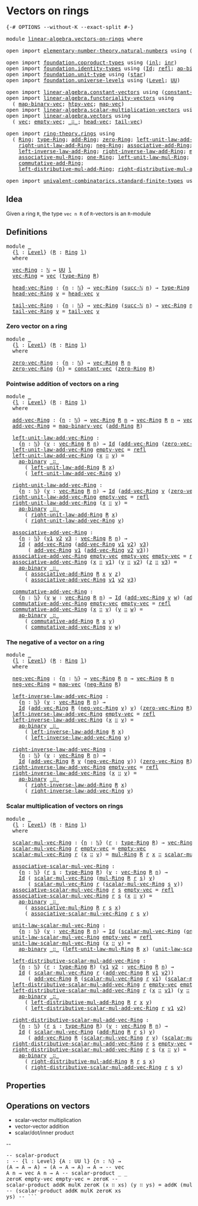# Vectors on rings

<pre class="Agda"><a id="29" class="Symbol">{-#</a> <a id="33" class="Keyword">OPTIONS</a> <a id="41" class="Pragma">--without-K</a> <a id="53" class="Pragma">--exact-split</a> <a id="67" class="Symbol">#-}</a>

<a id="72" class="Keyword">module</a> <a id="79" href="linear-algebra.vectors-on-rings.html" class="Module">linear-algebra.vectors-on-rings</a> <a id="111" class="Keyword">where</a>

<a id="118" class="Keyword">open</a> <a id="123" class="Keyword">import</a> <a id="130" href="elementary-number-theory.natural-numbers.html" class="Module">elementary-number-theory.natural-numbers</a> <a id="171" class="Keyword">using</a> <a id="177" class="Symbol">(</a><a id="178" href="elementary-number-theory.natural-numbers.html#1548" class="Datatype">ℕ</a><a id="179" class="Symbol">;</a> <a id="181" href="elementary-number-theory.natural-numbers.html#1569" class="InductiveConstructor">zero-ℕ</a><a id="187" class="Symbol">;</a> <a id="189" href="elementary-number-theory.natural-numbers.html#1582" class="InductiveConstructor">succ-ℕ</a><a id="195" class="Symbol">)</a>

<a id="198" class="Keyword">open</a> <a id="203" class="Keyword">import</a> <a id="210" href="foundation.coproduct-types.html" class="Module">foundation.coproduct-types</a> <a id="237" class="Keyword">using</a> <a id="243" class="Symbol">(</a><a id="244" href="foundation.coproduct-types.html#1250" class="InductiveConstructor">inl</a><a id="247" class="Symbol">;</a> <a id="249" href="foundation.coproduct-types.html#1268" class="InductiveConstructor">inr</a><a id="252" class="Symbol">)</a>
<a id="254" class="Keyword">open</a> <a id="259" class="Keyword">import</a> <a id="266" href="foundation.identity-types.html" class="Module">foundation.identity-types</a> <a id="292" class="Keyword">using</a> <a id="298" class="Symbol">(</a><a id="299" href="foundation-core.identity-types.html#1767" class="Datatype">Id</a><a id="301" class="Symbol">;</a> <a id="303" href="foundation-core.identity-types.html#1820" class="InductiveConstructor">refl</a><a id="307" class="Symbol">;</a> <a id="309" href="foundation-core.identity-types.html#7942" class="Function">ap-binary</a><a id="318" class="Symbol">)</a>
<a id="320" class="Keyword">open</a> <a id="325" class="Keyword">import</a> <a id="332" href="foundation.unit-type.html" class="Module">foundation.unit-type</a> <a id="353" class="Keyword">using</a> <a id="359" class="Symbol">(</a><a id="360" href="foundation.unit-type.html#1108" class="InductiveConstructor">star</a><a id="364" class="Symbol">)</a>
<a id="366" class="Keyword">open</a> <a id="371" class="Keyword">import</a> <a id="378" href="foundation.universe-levels.html" class="Module">foundation.universe-levels</a> <a id="405" class="Keyword">using</a> <a id="411" class="Symbol">(</a><a id="412" href="Agda.Primitive.html#597" class="Postulate">Level</a><a id="417" class="Symbol">;</a> <a id="419" href="foundation-core.universe-levels.html#235" class="Primitive">UU</a><a id="421" class="Symbol">)</a>

<a id="424" class="Keyword">open</a> <a id="429" class="Keyword">import</a> <a id="436" href="linear-algebra.constant-vectors.html" class="Module">linear-algebra.constant-vectors</a> <a id="468" class="Keyword">using</a> <a id="474" class="Symbol">(</a><a id="475" href="linear-algebra.constant-vectors.html#463" class="Function">constant-vec</a><a id="487" class="Symbol">)</a>
<a id="489" class="Keyword">open</a> <a id="494" class="Keyword">import</a> <a id="501" href="linear-algebra.functoriality-vectors.html" class="Module">linear-algebra.functoriality-vectors</a> <a id="538" class="Keyword">using</a>
  <a id="546" class="Symbol">(</a> <a id="548" href="linear-algebra.functoriality-vectors.html#992" class="Function">map-binary-vec</a><a id="562" class="Symbol">;</a> <a id="564" href="linear-algebra.functoriality-vectors.html#735" class="Function">htpy-vec</a><a id="572" class="Symbol">;</a> <a id="574" href="linear-algebra.functoriality-vectors.html#572" class="Function">map-vec</a><a id="581" class="Symbol">)</a>
<a id="583" class="Keyword">open</a> <a id="588" class="Keyword">import</a> <a id="595" href="linear-algebra.scalar-multiplication-vectors.html" class="Module">linear-algebra.scalar-multiplication-vectors</a> <a id="640" class="Keyword">using</a> <a id="646" class="Symbol">(</a><a id="647" href="linear-algebra.scalar-multiplication-vectors.html#527" class="Function">scalar-mul-vec</a><a id="661" class="Symbol">)</a>
<a id="663" class="Keyword">open</a> <a id="668" class="Keyword">import</a> <a id="675" href="linear-algebra.vectors.html" class="Module">linear-algebra.vectors</a> <a id="698" class="Keyword">using</a>
  <a id="706" class="Symbol">(</a> <a id="708" href="linear-algebra.vectors.html#472" class="Datatype">vec</a><a id="711" class="Symbol">;</a> <a id="713" href="linear-algebra.vectors.html#518" class="InductiveConstructor">empty-vec</a><a id="722" class="Symbol">;</a> <a id="724" href="linear-algebra.vectors.html#545" class="InductiveConstructor Operator">_∷_</a><a id="727" class="Symbol">;</a> <a id="729" href="linear-algebra.vectors.html#591" class="Function">head-vec</a><a id="737" class="Symbol">;</a> <a id="739" href="linear-algebra.vectors.html#678" class="Function">tail-vec</a><a id="747" class="Symbol">)</a>

<a id="750" class="Keyword">open</a> <a id="755" class="Keyword">import</a> <a id="762" href="ring-theory.rings.html" class="Module">ring-theory.rings</a> <a id="780" class="Keyword">using</a>
  <a id="788" class="Symbol">(</a> <a id="790" href="ring-theory.rings.html#2551" class="Function">Ring</a><a id="794" class="Symbol">;</a> <a id="796" href="ring-theory.rings.html#2808" class="Function">type-Ring</a><a id="805" class="Symbol">;</a> <a id="807" href="ring-theory.rings.html#3153" class="Function">add-Ring</a><a id="815" class="Symbol">;</a> <a id="817" href="ring-theory.rings.html#5170" class="Function">zero-Ring</a><a id="826" class="Symbol">;</a> <a id="828" href="ring-theory.rings.html#5487" class="Function">left-unit-law-add-Ring</a><a id="850" class="Symbol">;</a>
    <a id="856" href="ring-theory.rings.html#5625" class="Function">right-unit-law-add-Ring</a><a id="879" class="Symbol">;</a> <a id="881" href="ring-theory.rings.html#5990" class="Function">neg-Ring</a><a id="889" class="Symbol">;</a> <a id="891" href="ring-theory.rings.html#3474" class="Function">associative-add-Ring</a><a id="911" class="Symbol">;</a>
    <a id="917" href="ring-theory.rings.html#6062" class="Function">left-inverse-law-add-Ring</a><a id="942" class="Symbol">;</a> <a id="944" href="ring-theory.rings.html#6228" class="Function">right-inverse-law-add-Ring</a><a id="970" class="Symbol">;</a> <a id="972" href="ring-theory.rings.html#6590" class="Function">mul-Ring</a><a id="980" class="Symbol">;</a>
    <a id="986" href="ring-theory.rings.html#6931" class="Function">associative-mul-Ring</a><a id="1006" class="Symbol">;</a> <a id="1008" href="ring-theory.rings.html#8018" class="Function">one-Ring</a><a id="1016" class="Symbol">;</a> <a id="1018" href="ring-theory.rings.html#8096" class="Function">left-unit-law-mul-Ring</a><a id="1040" class="Symbol">;</a>
    <a id="1046" href="ring-theory.rings.html#3873" class="Function">commutative-add-Ring</a><a id="1066" class="Symbol">;</a>
    <a id="1072" href="ring-theory.rings.html#7263" class="Function">left-distributive-mul-add-Ring</a><a id="1102" class="Symbol">;</a> <a id="1104" href="ring-theory.rings.html#7470" class="Function">right-distributive-mul-add-Ring</a><a id="1135" class="Symbol">)</a>

<a id="1138" class="Keyword">open</a> <a id="1143" class="Keyword">import</a> <a id="1150" href="univalent-combinatorics.standard-finite-types.html" class="Module">univalent-combinatorics.standard-finite-types</a> <a id="1196" class="Keyword">using</a> <a id="1202" class="Symbol">(</a><a id="1203" href="univalent-combinatorics.standard-finite-types.html#2393" class="Function">Fin</a><a id="1206" class="Symbol">)</a>
</pre>
## Idea

Given a ring `R`, the type `vec n R` of `R`-vectors is an `R`-module

## Definitions

<pre class="Agda"><a id="1316" class="Keyword">module</a> <a id="1323" href="linear-algebra.vectors-on-rings.html#1323" class="Module">_</a>
  <a id="1327" class="Symbol">{</a><a id="1328" href="linear-algebra.vectors-on-rings.html#1328" class="Bound">l</a> <a id="1330" class="Symbol">:</a> <a id="1332" href="Agda.Primitive.html#597" class="Postulate">Level</a><a id="1337" class="Symbol">}</a> <a id="1339" class="Symbol">(</a><a id="1340" href="linear-algebra.vectors-on-rings.html#1340" class="Bound">R</a> <a id="1342" class="Symbol">:</a> <a id="1344" href="ring-theory.rings.html#2551" class="Function">Ring</a> <a id="1349" href="linear-algebra.vectors-on-rings.html#1328" class="Bound">l</a><a id="1350" class="Symbol">)</a>
  <a id="1354" class="Keyword">where</a>
  
  <a id="1365" href="linear-algebra.vectors-on-rings.html#1365" class="Function">vec-Ring</a> <a id="1374" class="Symbol">:</a> <a id="1376" href="elementary-number-theory.natural-numbers.html#1548" class="Datatype">ℕ</a> <a id="1378" class="Symbol">→</a> <a id="1380" href="foundation-core.universe-levels.html#235" class="Primitive">UU</a> <a id="1383" href="linear-algebra.vectors-on-rings.html#1328" class="Bound">l</a>
  <a id="1387" href="linear-algebra.vectors-on-rings.html#1365" class="Function">vec-Ring</a> <a id="1396" class="Symbol">=</a> <a id="1398" href="linear-algebra.vectors.html#472" class="Datatype">vec</a> <a id="1402" class="Symbol">(</a><a id="1403" href="ring-theory.rings.html#2808" class="Function">type-Ring</a> <a id="1413" href="linear-algebra.vectors-on-rings.html#1340" class="Bound">R</a><a id="1414" class="Symbol">)</a>

  <a id="1419" href="linear-algebra.vectors-on-rings.html#1419" class="Function">head-vec-Ring</a> <a id="1433" class="Symbol">:</a> <a id="1435" class="Symbol">{</a><a id="1436" href="linear-algebra.vectors-on-rings.html#1436" class="Bound">n</a> <a id="1438" class="Symbol">:</a> <a id="1440" href="elementary-number-theory.natural-numbers.html#1548" class="Datatype">ℕ</a><a id="1441" class="Symbol">}</a> <a id="1443" class="Symbol">→</a> <a id="1445" href="linear-algebra.vectors-on-rings.html#1365" class="Function">vec-Ring</a> <a id="1454" class="Symbol">(</a><a id="1455" href="elementary-number-theory.natural-numbers.html#1582" class="InductiveConstructor">succ-ℕ</a> <a id="1462" href="linear-algebra.vectors-on-rings.html#1436" class="Bound">n</a><a id="1463" class="Symbol">)</a> <a id="1465" class="Symbol">→</a> <a id="1467" href="ring-theory.rings.html#2808" class="Function">type-Ring</a> <a id="1477" href="linear-algebra.vectors-on-rings.html#1340" class="Bound">R</a>
  <a id="1481" href="linear-algebra.vectors-on-rings.html#1419" class="Function">head-vec-Ring</a> <a id="1495" href="linear-algebra.vectors-on-rings.html#1495" class="Bound">v</a> <a id="1497" class="Symbol">=</a> <a id="1499" href="linear-algebra.vectors.html#591" class="Function">head-vec</a> <a id="1508" href="linear-algebra.vectors-on-rings.html#1495" class="Bound">v</a>

  <a id="1513" href="linear-algebra.vectors-on-rings.html#1513" class="Function">tail-vec-Ring</a> <a id="1527" class="Symbol">:</a> <a id="1529" class="Symbol">{</a><a id="1530" href="linear-algebra.vectors-on-rings.html#1530" class="Bound">n</a> <a id="1532" class="Symbol">:</a> <a id="1534" href="elementary-number-theory.natural-numbers.html#1548" class="Datatype">ℕ</a><a id="1535" class="Symbol">}</a> <a id="1537" class="Symbol">→</a> <a id="1539" href="linear-algebra.vectors-on-rings.html#1365" class="Function">vec-Ring</a> <a id="1548" class="Symbol">(</a><a id="1549" href="elementary-number-theory.natural-numbers.html#1582" class="InductiveConstructor">succ-ℕ</a> <a id="1556" href="linear-algebra.vectors-on-rings.html#1530" class="Bound">n</a><a id="1557" class="Symbol">)</a> <a id="1559" class="Symbol">→</a> <a id="1561" href="linear-algebra.vectors-on-rings.html#1365" class="Function">vec-Ring</a> <a id="1570" href="linear-algebra.vectors-on-rings.html#1530" class="Bound">n</a>
  <a id="1574" href="linear-algebra.vectors-on-rings.html#1513" class="Function">tail-vec-Ring</a> <a id="1588" href="linear-algebra.vectors-on-rings.html#1588" class="Bound">v</a> <a id="1590" class="Symbol">=</a> <a id="1592" href="linear-algebra.vectors.html#678" class="Function">tail-vec</a> <a id="1601" href="linear-algebra.vectors-on-rings.html#1588" class="Bound">v</a>
</pre>
### Zero vector on a ring

<pre class="Agda"><a id="1643" class="Keyword">module</a> <a id="1650" href="linear-algebra.vectors-on-rings.html#1650" class="Module">_</a>
  <a id="1654" class="Symbol">{</a><a id="1655" href="linear-algebra.vectors-on-rings.html#1655" class="Bound">l</a> <a id="1657" class="Symbol">:</a> <a id="1659" href="Agda.Primitive.html#597" class="Postulate">Level</a><a id="1664" class="Symbol">}</a> <a id="1666" class="Symbol">(</a><a id="1667" href="linear-algebra.vectors-on-rings.html#1667" class="Bound">R</a> <a id="1669" class="Symbol">:</a> <a id="1671" href="ring-theory.rings.html#2551" class="Function">Ring</a> <a id="1676" href="linear-algebra.vectors-on-rings.html#1655" class="Bound">l</a><a id="1677" class="Symbol">)</a>
  <a id="1681" class="Keyword">where</a>

  <a id="1690" href="linear-algebra.vectors-on-rings.html#1690" class="Function">zero-vec-Ring</a> <a id="1704" class="Symbol">:</a> <a id="1706" class="Symbol">{</a><a id="1707" href="linear-algebra.vectors-on-rings.html#1707" class="Bound">n</a> <a id="1709" class="Symbol">:</a> <a id="1711" href="elementary-number-theory.natural-numbers.html#1548" class="Datatype">ℕ</a><a id="1712" class="Symbol">}</a> <a id="1714" class="Symbol">→</a> <a id="1716" href="linear-algebra.vectors-on-rings.html#1365" class="Function">vec-Ring</a> <a id="1725" href="linear-algebra.vectors-on-rings.html#1667" class="Bound">R</a> <a id="1727" href="linear-algebra.vectors-on-rings.html#1707" class="Bound">n</a>
  <a id="1731" href="linear-algebra.vectors-on-rings.html#1690" class="Function">zero-vec-Ring</a> <a id="1745" class="Symbol">{</a><a id="1746" href="linear-algebra.vectors-on-rings.html#1746" class="Bound">n</a><a id="1747" class="Symbol">}</a> <a id="1749" class="Symbol">=</a> <a id="1751" href="linear-algebra.constant-vectors.html#463" class="Function">constant-vec</a> <a id="1764" class="Symbol">(</a><a id="1765" href="ring-theory.rings.html#5170" class="Function">zero-Ring</a> <a id="1775" href="linear-algebra.vectors-on-rings.html#1667" class="Bound">R</a><a id="1776" class="Symbol">)</a>
</pre>
### Pointwise addition of vectors on a ring

<pre class="Agda"><a id="1836" class="Keyword">module</a> <a id="1843" href="linear-algebra.vectors-on-rings.html#1843" class="Module">_</a>
  <a id="1847" class="Symbol">{</a><a id="1848" href="linear-algebra.vectors-on-rings.html#1848" class="Bound">l</a> <a id="1850" class="Symbol">:</a> <a id="1852" href="Agda.Primitive.html#597" class="Postulate">Level</a><a id="1857" class="Symbol">}</a> <a id="1859" class="Symbol">(</a><a id="1860" href="linear-algebra.vectors-on-rings.html#1860" class="Bound">R</a> <a id="1862" class="Symbol">:</a> <a id="1864" href="ring-theory.rings.html#2551" class="Function">Ring</a> <a id="1869" href="linear-algebra.vectors-on-rings.html#1848" class="Bound">l</a><a id="1870" class="Symbol">)</a>
  <a id="1874" class="Keyword">where</a>

  <a id="1883" href="linear-algebra.vectors-on-rings.html#1883" class="Function">add-vec-Ring</a> <a id="1896" class="Symbol">:</a> <a id="1898" class="Symbol">{</a><a id="1899" href="linear-algebra.vectors-on-rings.html#1899" class="Bound">n</a> <a id="1901" class="Symbol">:</a> <a id="1903" href="elementary-number-theory.natural-numbers.html#1548" class="Datatype">ℕ</a><a id="1904" class="Symbol">}</a> <a id="1906" class="Symbol">→</a> <a id="1908" href="linear-algebra.vectors-on-rings.html#1365" class="Function">vec-Ring</a> <a id="1917" href="linear-algebra.vectors-on-rings.html#1860" class="Bound">R</a> <a id="1919" href="linear-algebra.vectors-on-rings.html#1899" class="Bound">n</a> <a id="1921" class="Symbol">→</a> <a id="1923" href="linear-algebra.vectors-on-rings.html#1365" class="Function">vec-Ring</a> <a id="1932" href="linear-algebra.vectors-on-rings.html#1860" class="Bound">R</a> <a id="1934" href="linear-algebra.vectors-on-rings.html#1899" class="Bound">n</a> <a id="1936" class="Symbol">→</a> <a id="1938" href="linear-algebra.vectors-on-rings.html#1365" class="Function">vec-Ring</a> <a id="1947" href="linear-algebra.vectors-on-rings.html#1860" class="Bound">R</a> <a id="1949" href="linear-algebra.vectors-on-rings.html#1899" class="Bound">n</a>
  <a id="1953" href="linear-algebra.vectors-on-rings.html#1883" class="Function">add-vec-Ring</a> <a id="1966" class="Symbol">=</a> <a id="1968" href="linear-algebra.functoriality-vectors.html#992" class="Function">map-binary-vec</a> <a id="1983" class="Symbol">(</a><a id="1984" href="ring-theory.rings.html#3153" class="Function">add-Ring</a> <a id="1993" href="linear-algebra.vectors-on-rings.html#1860" class="Bound">R</a><a id="1994" class="Symbol">)</a>

  <a id="1999" href="linear-algebra.vectors-on-rings.html#1999" class="Function">left-unit-law-add-vec-Ring</a> <a id="2026" class="Symbol">:</a>
    <a id="2032" class="Symbol">{</a><a id="2033" href="linear-algebra.vectors-on-rings.html#2033" class="Bound">n</a> <a id="2035" class="Symbol">:</a> <a id="2037" href="elementary-number-theory.natural-numbers.html#1548" class="Datatype">ℕ</a><a id="2038" class="Symbol">}</a> <a id="2040" class="Symbol">(</a><a id="2041" href="linear-algebra.vectors-on-rings.html#2041" class="Bound">v</a> <a id="2043" class="Symbol">:</a> <a id="2045" href="linear-algebra.vectors-on-rings.html#1365" class="Function">vec-Ring</a> <a id="2054" href="linear-algebra.vectors-on-rings.html#1860" class="Bound">R</a> <a id="2056" href="linear-algebra.vectors-on-rings.html#2033" class="Bound">n</a><a id="2057" class="Symbol">)</a> <a id="2059" class="Symbol">→</a> <a id="2061" href="foundation-core.identity-types.html#1767" class="Datatype">Id</a> <a id="2064" class="Symbol">(</a><a id="2065" href="linear-algebra.vectors-on-rings.html#1883" class="Function">add-vec-Ring</a> <a id="2078" class="Symbol">(</a><a id="2079" href="linear-algebra.vectors-on-rings.html#1690" class="Function">zero-vec-Ring</a> <a id="2093" href="linear-algebra.vectors-on-rings.html#1860" class="Bound">R</a><a id="2094" class="Symbol">)</a> <a id="2096" href="linear-algebra.vectors-on-rings.html#2041" class="Bound">v</a><a id="2097" class="Symbol">)</a> <a id="2099" href="linear-algebra.vectors-on-rings.html#2041" class="Bound">v</a>
  <a id="2103" href="linear-algebra.vectors-on-rings.html#1999" class="Function">left-unit-law-add-vec-Ring</a> <a id="2130" href="linear-algebra.vectors.html#518" class="InductiveConstructor">empty-vec</a> <a id="2140" class="Symbol">=</a> <a id="2142" href="foundation-core.identity-types.html#1820" class="InductiveConstructor">refl</a>
  <a id="2149" href="linear-algebra.vectors-on-rings.html#1999" class="Function">left-unit-law-add-vec-Ring</a> <a id="2176" class="Symbol">(</a><a id="2177" href="linear-algebra.vectors-on-rings.html#2177" class="Bound">x</a> <a id="2179" href="linear-algebra.vectors.html#545" class="InductiveConstructor Operator">∷</a> <a id="2181" href="linear-algebra.vectors-on-rings.html#2181" class="Bound">v</a><a id="2182" class="Symbol">)</a> <a id="2184" class="Symbol">=</a>
    <a id="2190" href="foundation-core.identity-types.html#7942" class="Function">ap-binary</a> <a id="2200" href="linear-algebra.vectors.html#545" class="InductiveConstructor Operator">_∷_</a>
      <a id="2210" class="Symbol">(</a> <a id="2212" href="ring-theory.rings.html#5487" class="Function">left-unit-law-add-Ring</a> <a id="2235" href="linear-algebra.vectors-on-rings.html#1860" class="Bound">R</a> <a id="2237" href="linear-algebra.vectors-on-rings.html#2177" class="Bound">x</a><a id="2238" class="Symbol">)</a>
      <a id="2246" class="Symbol">(</a> <a id="2248" href="linear-algebra.vectors-on-rings.html#1999" class="Function">left-unit-law-add-vec-Ring</a> <a id="2275" href="linear-algebra.vectors-on-rings.html#2181" class="Bound">v</a><a id="2276" class="Symbol">)</a>

  <a id="2281" href="linear-algebra.vectors-on-rings.html#2281" class="Function">right-unit-law-add-vec-Ring</a> <a id="2309" class="Symbol">:</a>
    <a id="2315" class="Symbol">{</a><a id="2316" href="linear-algebra.vectors-on-rings.html#2316" class="Bound">n</a> <a id="2318" class="Symbol">:</a> <a id="2320" href="elementary-number-theory.natural-numbers.html#1548" class="Datatype">ℕ</a><a id="2321" class="Symbol">}</a> <a id="2323" class="Symbol">(</a><a id="2324" href="linear-algebra.vectors-on-rings.html#2324" class="Bound">v</a> <a id="2326" class="Symbol">:</a> <a id="2328" href="linear-algebra.vectors-on-rings.html#1365" class="Function">vec-Ring</a> <a id="2337" href="linear-algebra.vectors-on-rings.html#1860" class="Bound">R</a> <a id="2339" href="linear-algebra.vectors-on-rings.html#2316" class="Bound">n</a><a id="2340" class="Symbol">)</a> <a id="2342" class="Symbol">→</a> <a id="2344" href="foundation-core.identity-types.html#1767" class="Datatype">Id</a> <a id="2347" class="Symbol">(</a><a id="2348" href="linear-algebra.vectors-on-rings.html#1883" class="Function">add-vec-Ring</a> <a id="2361" href="linear-algebra.vectors-on-rings.html#2324" class="Bound">v</a> <a id="2363" class="Symbol">(</a><a id="2364" href="linear-algebra.vectors-on-rings.html#1690" class="Function">zero-vec-Ring</a> <a id="2378" href="linear-algebra.vectors-on-rings.html#1860" class="Bound">R</a><a id="2379" class="Symbol">))</a> <a id="2382" href="linear-algebra.vectors-on-rings.html#2324" class="Bound">v</a>
  <a id="2386" href="linear-algebra.vectors-on-rings.html#2281" class="Function">right-unit-law-add-vec-Ring</a> <a id="2414" href="linear-algebra.vectors.html#518" class="InductiveConstructor">empty-vec</a> <a id="2424" class="Symbol">=</a> <a id="2426" href="foundation-core.identity-types.html#1820" class="InductiveConstructor">refl</a>
  <a id="2433" href="linear-algebra.vectors-on-rings.html#2281" class="Function">right-unit-law-add-vec-Ring</a> <a id="2461" class="Symbol">(</a><a id="2462" href="linear-algebra.vectors-on-rings.html#2462" class="Bound">x</a> <a id="2464" href="linear-algebra.vectors.html#545" class="InductiveConstructor Operator">∷</a> <a id="2466" href="linear-algebra.vectors-on-rings.html#2466" class="Bound">v</a><a id="2467" class="Symbol">)</a> <a id="2469" class="Symbol">=</a>
    <a id="2475" href="foundation-core.identity-types.html#7942" class="Function">ap-binary</a> <a id="2485" href="linear-algebra.vectors.html#545" class="InductiveConstructor Operator">_∷_</a>
      <a id="2495" class="Symbol">(</a> <a id="2497" href="ring-theory.rings.html#5625" class="Function">right-unit-law-add-Ring</a> <a id="2521" href="linear-algebra.vectors-on-rings.html#1860" class="Bound">R</a> <a id="2523" href="linear-algebra.vectors-on-rings.html#2462" class="Bound">x</a><a id="2524" class="Symbol">)</a>
      <a id="2532" class="Symbol">(</a> <a id="2534" href="linear-algebra.vectors-on-rings.html#2281" class="Function">right-unit-law-add-vec-Ring</a> <a id="2562" href="linear-algebra.vectors-on-rings.html#2466" class="Bound">v</a><a id="2563" class="Symbol">)</a>

  <a id="2568" href="linear-algebra.vectors-on-rings.html#2568" class="Function">associative-add-vec-Ring</a> <a id="2593" class="Symbol">:</a>
    <a id="2599" class="Symbol">{</a><a id="2600" href="linear-algebra.vectors-on-rings.html#2600" class="Bound">n</a> <a id="2602" class="Symbol">:</a> <a id="2604" href="elementary-number-theory.natural-numbers.html#1548" class="Datatype">ℕ</a><a id="2605" class="Symbol">}</a> <a id="2607" class="Symbol">(</a><a id="2608" href="linear-algebra.vectors-on-rings.html#2608" class="Bound">v1</a> <a id="2611" href="linear-algebra.vectors-on-rings.html#2611" class="Bound">v2</a> <a id="2614" href="linear-algebra.vectors-on-rings.html#2614" class="Bound">v3</a> <a id="2617" class="Symbol">:</a> <a id="2619" href="linear-algebra.vectors-on-rings.html#1365" class="Function">vec-Ring</a> <a id="2628" href="linear-algebra.vectors-on-rings.html#1860" class="Bound">R</a> <a id="2630" href="linear-algebra.vectors-on-rings.html#2600" class="Bound">n</a><a id="2631" class="Symbol">)</a> <a id="2633" class="Symbol">→</a>
    <a id="2639" href="foundation-core.identity-types.html#1767" class="Datatype">Id</a> <a id="2642" class="Symbol">(</a> <a id="2644" href="linear-algebra.vectors-on-rings.html#1883" class="Function">add-vec-Ring</a> <a id="2657" class="Symbol">(</a><a id="2658" href="linear-algebra.vectors-on-rings.html#1883" class="Function">add-vec-Ring</a> <a id="2671" href="linear-algebra.vectors-on-rings.html#2608" class="Bound">v1</a> <a id="2674" href="linear-algebra.vectors-on-rings.html#2611" class="Bound">v2</a><a id="2676" class="Symbol">)</a> <a id="2678" href="linear-algebra.vectors-on-rings.html#2614" class="Bound">v3</a><a id="2680" class="Symbol">)</a>
       <a id="2689" class="Symbol">(</a> <a id="2691" href="linear-algebra.vectors-on-rings.html#1883" class="Function">add-vec-Ring</a> <a id="2704" href="linear-algebra.vectors-on-rings.html#2608" class="Bound">v1</a> <a id="2707" class="Symbol">(</a><a id="2708" href="linear-algebra.vectors-on-rings.html#1883" class="Function">add-vec-Ring</a> <a id="2721" href="linear-algebra.vectors-on-rings.html#2611" class="Bound">v2</a> <a id="2724" href="linear-algebra.vectors-on-rings.html#2614" class="Bound">v3</a><a id="2726" class="Symbol">))</a>
  <a id="2731" href="linear-algebra.vectors-on-rings.html#2568" class="Function">associative-add-vec-Ring</a> <a id="2756" href="linear-algebra.vectors.html#518" class="InductiveConstructor">empty-vec</a> <a id="2766" href="linear-algebra.vectors.html#518" class="InductiveConstructor">empty-vec</a> <a id="2776" href="linear-algebra.vectors.html#518" class="InductiveConstructor">empty-vec</a> <a id="2786" class="Symbol">=</a> <a id="2788" href="foundation-core.identity-types.html#1820" class="InductiveConstructor">refl</a>
  <a id="2795" href="linear-algebra.vectors-on-rings.html#2568" class="Function">associative-add-vec-Ring</a> <a id="2820" class="Symbol">(</a><a id="2821" href="linear-algebra.vectors-on-rings.html#2821" class="Bound">x</a> <a id="2823" href="linear-algebra.vectors.html#545" class="InductiveConstructor Operator">∷</a> <a id="2825" href="linear-algebra.vectors-on-rings.html#2825" class="Bound">v1</a><a id="2827" class="Symbol">)</a> <a id="2829" class="Symbol">(</a><a id="2830" href="linear-algebra.vectors-on-rings.html#2830" class="Bound">y</a> <a id="2832" href="linear-algebra.vectors.html#545" class="InductiveConstructor Operator">∷</a> <a id="2834" href="linear-algebra.vectors-on-rings.html#2834" class="Bound">v2</a><a id="2836" class="Symbol">)</a> <a id="2838" class="Symbol">(</a><a id="2839" href="linear-algebra.vectors-on-rings.html#2839" class="Bound">z</a> <a id="2841" href="linear-algebra.vectors.html#545" class="InductiveConstructor Operator">∷</a> <a id="2843" href="linear-algebra.vectors-on-rings.html#2843" class="Bound">v3</a><a id="2845" class="Symbol">)</a> <a id="2847" class="Symbol">=</a>
    <a id="2853" href="foundation-core.identity-types.html#7942" class="Function">ap-binary</a> <a id="2863" href="linear-algebra.vectors.html#545" class="InductiveConstructor Operator">_∷_</a>
      <a id="2873" class="Symbol">(</a> <a id="2875" href="ring-theory.rings.html#3474" class="Function">associative-add-Ring</a> <a id="2896" href="linear-algebra.vectors-on-rings.html#1860" class="Bound">R</a> <a id="2898" href="linear-algebra.vectors-on-rings.html#2821" class="Bound">x</a> <a id="2900" href="linear-algebra.vectors-on-rings.html#2830" class="Bound">y</a> <a id="2902" href="linear-algebra.vectors-on-rings.html#2839" class="Bound">z</a><a id="2903" class="Symbol">)</a>
      <a id="2911" class="Symbol">(</a> <a id="2913" href="linear-algebra.vectors-on-rings.html#2568" class="Function">associative-add-vec-Ring</a> <a id="2938" href="linear-algebra.vectors-on-rings.html#2825" class="Bound">v1</a> <a id="2941" href="linear-algebra.vectors-on-rings.html#2834" class="Bound">v2</a> <a id="2944" href="linear-algebra.vectors-on-rings.html#2843" class="Bound">v3</a><a id="2946" class="Symbol">)</a>

  <a id="2951" href="linear-algebra.vectors-on-rings.html#2951" class="Function">commutative-add-vec-Ring</a> <a id="2976" class="Symbol">:</a>
    <a id="2982" class="Symbol">{</a><a id="2983" href="linear-algebra.vectors-on-rings.html#2983" class="Bound">n</a> <a id="2985" class="Symbol">:</a> <a id="2987" href="elementary-number-theory.natural-numbers.html#1548" class="Datatype">ℕ</a><a id="2988" class="Symbol">}</a> <a id="2990" class="Symbol">(</a><a id="2991" href="linear-algebra.vectors-on-rings.html#2991" class="Bound">v</a> <a id="2993" href="linear-algebra.vectors-on-rings.html#2993" class="Bound">w</a> <a id="2995" class="Symbol">:</a> <a id="2997" href="linear-algebra.vectors-on-rings.html#1365" class="Function">vec-Ring</a> <a id="3006" href="linear-algebra.vectors-on-rings.html#1860" class="Bound">R</a> <a id="3008" href="linear-algebra.vectors-on-rings.html#2983" class="Bound">n</a><a id="3009" class="Symbol">)</a> <a id="3011" class="Symbol">→</a> <a id="3013" href="foundation-core.identity-types.html#1767" class="Datatype">Id</a> <a id="3016" class="Symbol">(</a><a id="3017" href="linear-algebra.vectors-on-rings.html#1883" class="Function">add-vec-Ring</a> <a id="3030" href="linear-algebra.vectors-on-rings.html#2991" class="Bound">v</a> <a id="3032" href="linear-algebra.vectors-on-rings.html#2993" class="Bound">w</a><a id="3033" class="Symbol">)</a> <a id="3035" class="Symbol">(</a><a id="3036" href="linear-algebra.vectors-on-rings.html#1883" class="Function">add-vec-Ring</a> <a id="3049" href="linear-algebra.vectors-on-rings.html#2993" class="Bound">w</a> <a id="3051" href="linear-algebra.vectors-on-rings.html#2991" class="Bound">v</a><a id="3052" class="Symbol">)</a>
  <a id="3056" href="linear-algebra.vectors-on-rings.html#2951" class="Function">commutative-add-vec-Ring</a> <a id="3081" href="linear-algebra.vectors.html#518" class="InductiveConstructor">empty-vec</a> <a id="3091" href="linear-algebra.vectors.html#518" class="InductiveConstructor">empty-vec</a> <a id="3101" class="Symbol">=</a> <a id="3103" href="foundation-core.identity-types.html#1820" class="InductiveConstructor">refl</a>
  <a id="3110" href="linear-algebra.vectors-on-rings.html#2951" class="Function">commutative-add-vec-Ring</a> <a id="3135" class="Symbol">(</a><a id="3136" href="linear-algebra.vectors-on-rings.html#3136" class="Bound">x</a> <a id="3138" href="linear-algebra.vectors.html#545" class="InductiveConstructor Operator">∷</a> <a id="3140" href="linear-algebra.vectors-on-rings.html#3140" class="Bound">v</a><a id="3141" class="Symbol">)</a> <a id="3143" class="Symbol">(</a><a id="3144" href="linear-algebra.vectors-on-rings.html#3144" class="Bound">y</a> <a id="3146" href="linear-algebra.vectors.html#545" class="InductiveConstructor Operator">∷</a> <a id="3148" href="linear-algebra.vectors-on-rings.html#3148" class="Bound">w</a><a id="3149" class="Symbol">)</a> <a id="3151" class="Symbol">=</a>
    <a id="3157" href="foundation-core.identity-types.html#7942" class="Function">ap-binary</a> <a id="3167" href="linear-algebra.vectors.html#545" class="InductiveConstructor Operator">_∷_</a>
      <a id="3177" class="Symbol">(</a> <a id="3179" href="ring-theory.rings.html#3873" class="Function">commutative-add-Ring</a> <a id="3200" href="linear-algebra.vectors-on-rings.html#1860" class="Bound">R</a> <a id="3202" href="linear-algebra.vectors-on-rings.html#3136" class="Bound">x</a> <a id="3204" href="linear-algebra.vectors-on-rings.html#3144" class="Bound">y</a><a id="3205" class="Symbol">)</a>
      <a id="3213" class="Symbol">(</a> <a id="3215" href="linear-algebra.vectors-on-rings.html#2951" class="Function">commutative-add-vec-Ring</a> <a id="3240" href="linear-algebra.vectors-on-rings.html#3140" class="Bound">v</a> <a id="3242" href="linear-algebra.vectors-on-rings.html#3148" class="Bound">w</a><a id="3243" class="Symbol">)</a>
</pre>
### The negative of a vector on a ring

<pre class="Agda"><a id="3298" class="Keyword">module</a> <a id="3305" href="linear-algebra.vectors-on-rings.html#3305" class="Module">_</a>
  <a id="3309" class="Symbol">{</a><a id="3310" href="linear-algebra.vectors-on-rings.html#3310" class="Bound">l</a> <a id="3312" class="Symbol">:</a> <a id="3314" href="Agda.Primitive.html#597" class="Postulate">Level</a><a id="3319" class="Symbol">}</a> <a id="3321" class="Symbol">(</a><a id="3322" href="linear-algebra.vectors-on-rings.html#3322" class="Bound">R</a> <a id="3324" class="Symbol">:</a> <a id="3326" href="ring-theory.rings.html#2551" class="Function">Ring</a> <a id="3331" href="linear-algebra.vectors-on-rings.html#3310" class="Bound">l</a><a id="3332" class="Symbol">)</a>
  <a id="3336" class="Keyword">where</a>

  <a id="3345" href="linear-algebra.vectors-on-rings.html#3345" class="Function">neg-vec-Ring</a> <a id="3358" class="Symbol">:</a> <a id="3360" class="Symbol">{</a><a id="3361" href="linear-algebra.vectors-on-rings.html#3361" class="Bound">n</a> <a id="3363" class="Symbol">:</a> <a id="3365" href="elementary-number-theory.natural-numbers.html#1548" class="Datatype">ℕ</a><a id="3366" class="Symbol">}</a> <a id="3368" class="Symbol">→</a> <a id="3370" href="linear-algebra.vectors-on-rings.html#1365" class="Function">vec-Ring</a> <a id="3379" href="linear-algebra.vectors-on-rings.html#3322" class="Bound">R</a> <a id="3381" href="linear-algebra.vectors-on-rings.html#3361" class="Bound">n</a> <a id="3383" class="Symbol">→</a> <a id="3385" href="linear-algebra.vectors-on-rings.html#1365" class="Function">vec-Ring</a> <a id="3394" href="linear-algebra.vectors-on-rings.html#3322" class="Bound">R</a> <a id="3396" href="linear-algebra.vectors-on-rings.html#3361" class="Bound">n</a>
  <a id="3400" href="linear-algebra.vectors-on-rings.html#3345" class="Function">neg-vec-Ring</a> <a id="3413" class="Symbol">=</a> <a id="3415" href="linear-algebra.functoriality-vectors.html#572" class="Function">map-vec</a> <a id="3423" class="Symbol">(</a><a id="3424" href="ring-theory.rings.html#5990" class="Function">neg-Ring</a> <a id="3433" href="linear-algebra.vectors-on-rings.html#3322" class="Bound">R</a><a id="3434" class="Symbol">)</a>

  <a id="3439" href="linear-algebra.vectors-on-rings.html#3439" class="Function">left-inverse-law-add-vec-Ring</a> <a id="3469" class="Symbol">:</a>
    <a id="3475" class="Symbol">{</a><a id="3476" href="linear-algebra.vectors-on-rings.html#3476" class="Bound">n</a> <a id="3478" class="Symbol">:</a> <a id="3480" href="elementary-number-theory.natural-numbers.html#1548" class="Datatype">ℕ</a><a id="3481" class="Symbol">}</a> <a id="3483" class="Symbol">(</a><a id="3484" href="linear-algebra.vectors-on-rings.html#3484" class="Bound">v</a> <a id="3486" class="Symbol">:</a> <a id="3488" href="linear-algebra.vectors-on-rings.html#1365" class="Function">vec-Ring</a> <a id="3497" href="linear-algebra.vectors-on-rings.html#3322" class="Bound">R</a> <a id="3499" href="linear-algebra.vectors-on-rings.html#3476" class="Bound">n</a><a id="3500" class="Symbol">)</a> <a id="3502" class="Symbol">→</a>
    <a id="3508" href="foundation-core.identity-types.html#1767" class="Datatype">Id</a> <a id="3511" class="Symbol">(</a><a id="3512" href="linear-algebra.vectors-on-rings.html#1883" class="Function">add-vec-Ring</a> <a id="3525" href="linear-algebra.vectors-on-rings.html#3322" class="Bound">R</a> <a id="3527" class="Symbol">(</a><a id="3528" href="linear-algebra.vectors-on-rings.html#3345" class="Function">neg-vec-Ring</a> <a id="3541" href="linear-algebra.vectors-on-rings.html#3484" class="Bound">v</a><a id="3542" class="Symbol">)</a> <a id="3544" href="linear-algebra.vectors-on-rings.html#3484" class="Bound">v</a><a id="3545" class="Symbol">)</a> <a id="3547" class="Symbol">(</a><a id="3548" href="linear-algebra.vectors-on-rings.html#1690" class="Function">zero-vec-Ring</a> <a id="3562" href="linear-algebra.vectors-on-rings.html#3322" class="Bound">R</a><a id="3563" class="Symbol">)</a>
  <a id="3567" href="linear-algebra.vectors-on-rings.html#3439" class="Function">left-inverse-law-add-vec-Ring</a> <a id="3597" href="linear-algebra.vectors.html#518" class="InductiveConstructor">empty-vec</a> <a id="3607" class="Symbol">=</a> <a id="3609" href="foundation-core.identity-types.html#1820" class="InductiveConstructor">refl</a>
  <a id="3616" href="linear-algebra.vectors-on-rings.html#3439" class="Function">left-inverse-law-add-vec-Ring</a> <a id="3646" class="Symbol">(</a><a id="3647" href="linear-algebra.vectors-on-rings.html#3647" class="Bound">x</a> <a id="3649" href="linear-algebra.vectors.html#545" class="InductiveConstructor Operator">∷</a> <a id="3651" href="linear-algebra.vectors-on-rings.html#3651" class="Bound">v</a><a id="3652" class="Symbol">)</a> <a id="3654" class="Symbol">=</a>
    <a id="3660" href="foundation-core.identity-types.html#7942" class="Function">ap-binary</a> <a id="3670" href="linear-algebra.vectors.html#545" class="InductiveConstructor Operator">_∷_</a>
      <a id="3680" class="Symbol">(</a> <a id="3682" href="ring-theory.rings.html#6062" class="Function">left-inverse-law-add-Ring</a> <a id="3708" href="linear-algebra.vectors-on-rings.html#3322" class="Bound">R</a> <a id="3710" href="linear-algebra.vectors-on-rings.html#3647" class="Bound">x</a><a id="3711" class="Symbol">)</a>
      <a id="3719" class="Symbol">(</a> <a id="3721" href="linear-algebra.vectors-on-rings.html#3439" class="Function">left-inverse-law-add-vec-Ring</a> <a id="3751" href="linear-algebra.vectors-on-rings.html#3651" class="Bound">v</a><a id="3752" class="Symbol">)</a>

  <a id="3757" href="linear-algebra.vectors-on-rings.html#3757" class="Function">right-inverse-law-add-vec-Ring</a> <a id="3788" class="Symbol">:</a>
    <a id="3794" class="Symbol">{</a><a id="3795" href="linear-algebra.vectors-on-rings.html#3795" class="Bound">n</a> <a id="3797" class="Symbol">:</a> <a id="3799" href="elementary-number-theory.natural-numbers.html#1548" class="Datatype">ℕ</a><a id="3800" class="Symbol">}</a> <a id="3802" class="Symbol">(</a><a id="3803" href="linear-algebra.vectors-on-rings.html#3803" class="Bound">v</a> <a id="3805" class="Symbol">:</a> <a id="3807" href="linear-algebra.vectors-on-rings.html#1365" class="Function">vec-Ring</a> <a id="3816" href="linear-algebra.vectors-on-rings.html#3322" class="Bound">R</a> <a id="3818" href="linear-algebra.vectors-on-rings.html#3795" class="Bound">n</a><a id="3819" class="Symbol">)</a> <a id="3821" class="Symbol">→</a>
    <a id="3827" href="foundation-core.identity-types.html#1767" class="Datatype">Id</a> <a id="3830" class="Symbol">(</a><a id="3831" href="linear-algebra.vectors-on-rings.html#1883" class="Function">add-vec-Ring</a> <a id="3844" href="linear-algebra.vectors-on-rings.html#3322" class="Bound">R</a> <a id="3846" href="linear-algebra.vectors-on-rings.html#3803" class="Bound">v</a> <a id="3848" class="Symbol">(</a><a id="3849" href="linear-algebra.vectors-on-rings.html#3345" class="Function">neg-vec-Ring</a> <a id="3862" href="linear-algebra.vectors-on-rings.html#3803" class="Bound">v</a><a id="3863" class="Symbol">))</a> <a id="3866" class="Symbol">(</a><a id="3867" href="linear-algebra.vectors-on-rings.html#1690" class="Function">zero-vec-Ring</a> <a id="3881" href="linear-algebra.vectors-on-rings.html#3322" class="Bound">R</a><a id="3882" class="Symbol">)</a>
  <a id="3886" href="linear-algebra.vectors-on-rings.html#3757" class="Function">right-inverse-law-add-vec-Ring</a> <a id="3917" href="linear-algebra.vectors.html#518" class="InductiveConstructor">empty-vec</a> <a id="3927" class="Symbol">=</a> <a id="3929" href="foundation-core.identity-types.html#1820" class="InductiveConstructor">refl</a>
  <a id="3936" href="linear-algebra.vectors-on-rings.html#3757" class="Function">right-inverse-law-add-vec-Ring</a> <a id="3967" class="Symbol">(</a><a id="3968" href="linear-algebra.vectors-on-rings.html#3968" class="Bound">x</a> <a id="3970" href="linear-algebra.vectors.html#545" class="InductiveConstructor Operator">∷</a> <a id="3972" href="linear-algebra.vectors-on-rings.html#3972" class="Bound">v</a><a id="3973" class="Symbol">)</a> <a id="3975" class="Symbol">=</a>
    <a id="3981" href="foundation-core.identity-types.html#7942" class="Function">ap-binary</a> <a id="3991" href="linear-algebra.vectors.html#545" class="InductiveConstructor Operator">_∷_</a>
      <a id="4001" class="Symbol">(</a> <a id="4003" href="ring-theory.rings.html#6228" class="Function">right-inverse-law-add-Ring</a> <a id="4030" href="linear-algebra.vectors-on-rings.html#3322" class="Bound">R</a> <a id="4032" href="linear-algebra.vectors-on-rings.html#3968" class="Bound">x</a><a id="4033" class="Symbol">)</a>
      <a id="4041" class="Symbol">(</a> <a id="4043" href="linear-algebra.vectors-on-rings.html#3757" class="Function">right-inverse-law-add-vec-Ring</a> <a id="4074" href="linear-algebra.vectors-on-rings.html#3972" class="Bound">v</a><a id="4075" class="Symbol">)</a>
</pre>
### Scalar multiplication of vectors on rings

<pre class="Agda"><a id="4137" class="Keyword">module</a> <a id="4144" href="linear-algebra.vectors-on-rings.html#4144" class="Module">_</a>
  <a id="4148" class="Symbol">{</a><a id="4149" href="linear-algebra.vectors-on-rings.html#4149" class="Bound">l</a> <a id="4151" class="Symbol">:</a> <a id="4153" href="Agda.Primitive.html#597" class="Postulate">Level</a><a id="4158" class="Symbol">}</a> <a id="4160" class="Symbol">(</a><a id="4161" href="linear-algebra.vectors-on-rings.html#4161" class="Bound">R</a> <a id="4163" class="Symbol">:</a> <a id="4165" href="ring-theory.rings.html#2551" class="Function">Ring</a> <a id="4170" href="linear-algebra.vectors-on-rings.html#4149" class="Bound">l</a><a id="4171" class="Symbol">)</a>
  <a id="4175" class="Keyword">where</a>

  <a id="4184" href="linear-algebra.vectors-on-rings.html#4184" class="Function">scalar-mul-vec-Ring</a> <a id="4204" class="Symbol">:</a> <a id="4206" class="Symbol">{</a><a id="4207" href="linear-algebra.vectors-on-rings.html#4207" class="Bound">n</a> <a id="4209" class="Symbol">:</a> <a id="4211" href="elementary-number-theory.natural-numbers.html#1548" class="Datatype">ℕ</a><a id="4212" class="Symbol">}</a> <a id="4214" class="Symbol">(</a><a id="4215" href="linear-algebra.vectors-on-rings.html#4215" class="Bound">r</a> <a id="4217" class="Symbol">:</a> <a id="4219" href="ring-theory.rings.html#2808" class="Function">type-Ring</a> <a id="4229" href="linear-algebra.vectors-on-rings.html#4161" class="Bound">R</a><a id="4230" class="Symbol">)</a> <a id="4232" class="Symbol">→</a> <a id="4234" href="linear-algebra.vectors-on-rings.html#1365" class="Function">vec-Ring</a> <a id="4243" href="linear-algebra.vectors-on-rings.html#4161" class="Bound">R</a> <a id="4245" href="linear-algebra.vectors-on-rings.html#4207" class="Bound">n</a> <a id="4247" class="Symbol">→</a> <a id="4249" href="linear-algebra.vectors-on-rings.html#1365" class="Function">vec-Ring</a> <a id="4258" href="linear-algebra.vectors-on-rings.html#4161" class="Bound">R</a> <a id="4260" href="linear-algebra.vectors-on-rings.html#4207" class="Bound">n</a>
  <a id="4264" href="linear-algebra.vectors-on-rings.html#4184" class="Function">scalar-mul-vec-Ring</a> <a id="4284" href="linear-algebra.vectors-on-rings.html#4284" class="Bound">r</a> <a id="4286" href="linear-algebra.vectors.html#518" class="InductiveConstructor">empty-vec</a> <a id="4296" class="Symbol">=</a> <a id="4298" href="linear-algebra.vectors.html#518" class="InductiveConstructor">empty-vec</a>
  <a id="4310" href="linear-algebra.vectors-on-rings.html#4184" class="Function">scalar-mul-vec-Ring</a> <a id="4330" href="linear-algebra.vectors-on-rings.html#4330" class="Bound">r</a> <a id="4332" class="Symbol">(</a><a id="4333" href="linear-algebra.vectors-on-rings.html#4333" class="Bound">x</a> <a id="4335" href="linear-algebra.vectors.html#545" class="InductiveConstructor Operator">∷</a> <a id="4337" href="linear-algebra.vectors-on-rings.html#4337" class="Bound">v</a><a id="4338" class="Symbol">)</a> <a id="4340" class="Symbol">=</a> <a id="4342" href="ring-theory.rings.html#6590" class="Function">mul-Ring</a> <a id="4351" href="linear-algebra.vectors-on-rings.html#4161" class="Bound">R</a> <a id="4353" href="linear-algebra.vectors-on-rings.html#4330" class="Bound">r</a> <a id="4355" href="linear-algebra.vectors-on-rings.html#4333" class="Bound">x</a> <a id="4357" href="linear-algebra.vectors.html#545" class="InductiveConstructor Operator">∷</a> <a id="4359" href="linear-algebra.vectors-on-rings.html#4184" class="Function">scalar-mul-vec-Ring</a> <a id="4379" href="linear-algebra.vectors-on-rings.html#4330" class="Bound">r</a> <a id="4381" href="linear-algebra.vectors-on-rings.html#4337" class="Bound">v</a>

  <a id="4386" href="linear-algebra.vectors-on-rings.html#4386" class="Function">associative-scalar-mul-vec-Ring</a> <a id="4418" class="Symbol">:</a>
    <a id="4424" class="Symbol">{</a><a id="4425" href="linear-algebra.vectors-on-rings.html#4425" class="Bound">n</a> <a id="4427" class="Symbol">:</a> <a id="4429" href="elementary-number-theory.natural-numbers.html#1548" class="Datatype">ℕ</a><a id="4430" class="Symbol">}</a> <a id="4432" class="Symbol">(</a><a id="4433" href="linear-algebra.vectors-on-rings.html#4433" class="Bound">r</a> <a id="4435" href="linear-algebra.vectors-on-rings.html#4435" class="Bound">s</a> <a id="4437" class="Symbol">:</a> <a id="4439" href="ring-theory.rings.html#2808" class="Function">type-Ring</a> <a id="4449" href="linear-algebra.vectors-on-rings.html#4161" class="Bound">R</a><a id="4450" class="Symbol">)</a> <a id="4452" class="Symbol">(</a><a id="4453" href="linear-algebra.vectors-on-rings.html#4453" class="Bound">v</a> <a id="4455" class="Symbol">:</a> <a id="4457" href="linear-algebra.vectors-on-rings.html#1365" class="Function">vec-Ring</a> <a id="4466" href="linear-algebra.vectors-on-rings.html#4161" class="Bound">R</a> <a id="4468" href="linear-algebra.vectors-on-rings.html#4425" class="Bound">n</a><a id="4469" class="Symbol">)</a> <a id="4471" class="Symbol">→</a>
    <a id="4477" href="foundation-core.identity-types.html#1767" class="Datatype">Id</a> <a id="4480" class="Symbol">(</a> <a id="4482" href="linear-algebra.vectors-on-rings.html#4184" class="Function">scalar-mul-vec-Ring</a> <a id="4502" class="Symbol">(</a><a id="4503" href="ring-theory.rings.html#6590" class="Function">mul-Ring</a> <a id="4512" href="linear-algebra.vectors-on-rings.html#4161" class="Bound">R</a> <a id="4514" href="linear-algebra.vectors-on-rings.html#4433" class="Bound">r</a> <a id="4516" href="linear-algebra.vectors-on-rings.html#4435" class="Bound">s</a><a id="4517" class="Symbol">)</a> <a id="4519" href="linear-algebra.vectors-on-rings.html#4453" class="Bound">v</a><a id="4520" class="Symbol">)</a>
       <a id="4529" class="Symbol">(</a> <a id="4531" href="linear-algebra.vectors-on-rings.html#4184" class="Function">scalar-mul-vec-Ring</a> <a id="4551" href="linear-algebra.vectors-on-rings.html#4433" class="Bound">r</a> <a id="4553" class="Symbol">(</a><a id="4554" href="linear-algebra.vectors-on-rings.html#4184" class="Function">scalar-mul-vec-Ring</a> <a id="4574" href="linear-algebra.vectors-on-rings.html#4435" class="Bound">s</a> <a id="4576" href="linear-algebra.vectors-on-rings.html#4453" class="Bound">v</a><a id="4577" class="Symbol">))</a>
  <a id="4582" href="linear-algebra.vectors-on-rings.html#4386" class="Function">associative-scalar-mul-vec-Ring</a> <a id="4614" href="linear-algebra.vectors-on-rings.html#4614" class="Bound">r</a> <a id="4616" href="linear-algebra.vectors-on-rings.html#4616" class="Bound">s</a> <a id="4618" href="linear-algebra.vectors.html#518" class="InductiveConstructor">empty-vec</a> <a id="4628" class="Symbol">=</a> <a id="4630" href="foundation-core.identity-types.html#1820" class="InductiveConstructor">refl</a>
  <a id="4637" href="linear-algebra.vectors-on-rings.html#4386" class="Function">associative-scalar-mul-vec-Ring</a> <a id="4669" href="linear-algebra.vectors-on-rings.html#4669" class="Bound">r</a> <a id="4671" href="linear-algebra.vectors-on-rings.html#4671" class="Bound">s</a> <a id="4673" class="Symbol">(</a><a id="4674" href="linear-algebra.vectors-on-rings.html#4674" class="Bound">x</a> <a id="4676" href="linear-algebra.vectors.html#545" class="InductiveConstructor Operator">∷</a> <a id="4678" href="linear-algebra.vectors-on-rings.html#4678" class="Bound">v</a><a id="4679" class="Symbol">)</a> <a id="4681" class="Symbol">=</a>
    <a id="4687" href="foundation-core.identity-types.html#7942" class="Function">ap-binary</a> <a id="4697" href="linear-algebra.vectors.html#545" class="InductiveConstructor Operator">_∷_</a>
      <a id="4707" class="Symbol">(</a> <a id="4709" href="ring-theory.rings.html#6931" class="Function">associative-mul-Ring</a> <a id="4730" href="linear-algebra.vectors-on-rings.html#4161" class="Bound">R</a> <a id="4732" href="linear-algebra.vectors-on-rings.html#4669" class="Bound">r</a> <a id="4734" href="linear-algebra.vectors-on-rings.html#4671" class="Bound">s</a> <a id="4736" href="linear-algebra.vectors-on-rings.html#4674" class="Bound">x</a><a id="4737" class="Symbol">)</a>
      <a id="4745" class="Symbol">(</a> <a id="4747" href="linear-algebra.vectors-on-rings.html#4386" class="Function">associative-scalar-mul-vec-Ring</a> <a id="4779" href="linear-algebra.vectors-on-rings.html#4669" class="Bound">r</a> <a id="4781" href="linear-algebra.vectors-on-rings.html#4671" class="Bound">s</a> <a id="4783" href="linear-algebra.vectors-on-rings.html#4678" class="Bound">v</a><a id="4784" class="Symbol">)</a>

  <a id="4789" href="linear-algebra.vectors-on-rings.html#4789" class="Function">unit-law-scalar-mul-vec-Ring</a> <a id="4818" class="Symbol">:</a>
    <a id="4824" class="Symbol">{</a><a id="4825" href="linear-algebra.vectors-on-rings.html#4825" class="Bound">n</a> <a id="4827" class="Symbol">:</a> <a id="4829" href="elementary-number-theory.natural-numbers.html#1548" class="Datatype">ℕ</a><a id="4830" class="Symbol">}</a> <a id="4832" class="Symbol">(</a><a id="4833" href="linear-algebra.vectors-on-rings.html#4833" class="Bound">v</a> <a id="4835" class="Symbol">:</a> <a id="4837" href="linear-algebra.vectors-on-rings.html#1365" class="Function">vec-Ring</a> <a id="4846" href="linear-algebra.vectors-on-rings.html#4161" class="Bound">R</a> <a id="4848" href="linear-algebra.vectors-on-rings.html#4825" class="Bound">n</a><a id="4849" class="Symbol">)</a> <a id="4851" class="Symbol">→</a> <a id="4853" href="foundation-core.identity-types.html#1767" class="Datatype">Id</a> <a id="4856" class="Symbol">(</a><a id="4857" href="linear-algebra.vectors-on-rings.html#4184" class="Function">scalar-mul-vec-Ring</a> <a id="4877" class="Symbol">(</a><a id="4878" href="ring-theory.rings.html#8018" class="Function">one-Ring</a> <a id="4887" href="linear-algebra.vectors-on-rings.html#4161" class="Bound">R</a><a id="4888" class="Symbol">)</a> <a id="4890" href="linear-algebra.vectors-on-rings.html#4833" class="Bound">v</a><a id="4891" class="Symbol">)</a> <a id="4893" href="linear-algebra.vectors-on-rings.html#4833" class="Bound">v</a>
  <a id="4897" href="linear-algebra.vectors-on-rings.html#4789" class="Function">unit-law-scalar-mul-vec-Ring</a> <a id="4926" href="linear-algebra.vectors.html#518" class="InductiveConstructor">empty-vec</a> <a id="4936" class="Symbol">=</a> <a id="4938" href="foundation-core.identity-types.html#1820" class="InductiveConstructor">refl</a>
  <a id="4945" href="linear-algebra.vectors-on-rings.html#4789" class="Function">unit-law-scalar-mul-vec-Ring</a> <a id="4974" class="Symbol">(</a><a id="4975" href="linear-algebra.vectors-on-rings.html#4975" class="Bound">x</a> <a id="4977" href="linear-algebra.vectors.html#545" class="InductiveConstructor Operator">∷</a> <a id="4979" href="linear-algebra.vectors-on-rings.html#4979" class="Bound">v</a><a id="4980" class="Symbol">)</a> <a id="4982" class="Symbol">=</a>
    <a id="4988" href="foundation-core.identity-types.html#7942" class="Function">ap-binary</a> <a id="4998" href="linear-algebra.vectors.html#545" class="InductiveConstructor Operator">_∷_</a> <a id="5002" class="Symbol">(</a><a id="5003" href="ring-theory.rings.html#8096" class="Function">left-unit-law-mul-Ring</a> <a id="5026" href="linear-algebra.vectors-on-rings.html#4161" class="Bound">R</a> <a id="5028" href="linear-algebra.vectors-on-rings.html#4975" class="Bound">x</a><a id="5029" class="Symbol">)</a> <a id="5031" class="Symbol">(</a><a id="5032" href="linear-algebra.vectors-on-rings.html#4789" class="Function">unit-law-scalar-mul-vec-Ring</a> <a id="5061" href="linear-algebra.vectors-on-rings.html#4979" class="Bound">v</a><a id="5062" class="Symbol">)</a>

  <a id="5067" href="linear-algebra.vectors-on-rings.html#5067" class="Function">left-distributive-scalar-mul-add-vec-Ring</a> <a id="5109" class="Symbol">:</a>
    <a id="5115" class="Symbol">{</a><a id="5116" href="linear-algebra.vectors-on-rings.html#5116" class="Bound">n</a> <a id="5118" class="Symbol">:</a> <a id="5120" href="elementary-number-theory.natural-numbers.html#1548" class="Datatype">ℕ</a><a id="5121" class="Symbol">}</a> <a id="5123" class="Symbol">(</a><a id="5124" href="linear-algebra.vectors-on-rings.html#5124" class="Bound">r</a> <a id="5126" class="Symbol">:</a> <a id="5128" href="ring-theory.rings.html#2808" class="Function">type-Ring</a> <a id="5138" href="linear-algebra.vectors-on-rings.html#4161" class="Bound">R</a><a id="5139" class="Symbol">)</a> <a id="5141" class="Symbol">(</a><a id="5142" href="linear-algebra.vectors-on-rings.html#5142" class="Bound">v1</a> <a id="5145" href="linear-algebra.vectors-on-rings.html#5145" class="Bound">v2</a> <a id="5148" class="Symbol">:</a> <a id="5150" href="linear-algebra.vectors-on-rings.html#1365" class="Function">vec-Ring</a> <a id="5159" href="linear-algebra.vectors-on-rings.html#4161" class="Bound">R</a> <a id="5161" href="linear-algebra.vectors-on-rings.html#5116" class="Bound">n</a><a id="5162" class="Symbol">)</a> <a id="5164" class="Symbol">→</a>
    <a id="5170" href="foundation-core.identity-types.html#1767" class="Datatype">Id</a> <a id="5173" class="Symbol">(</a> <a id="5175" href="linear-algebra.vectors-on-rings.html#4184" class="Function">scalar-mul-vec-Ring</a> <a id="5195" href="linear-algebra.vectors-on-rings.html#5124" class="Bound">r</a> <a id="5197" class="Symbol">(</a><a id="5198" href="linear-algebra.vectors-on-rings.html#1883" class="Function">add-vec-Ring</a> <a id="5211" href="linear-algebra.vectors-on-rings.html#4161" class="Bound">R</a> <a id="5213" href="linear-algebra.vectors-on-rings.html#5142" class="Bound">v1</a> <a id="5216" href="linear-algebra.vectors-on-rings.html#5145" class="Bound">v2</a><a id="5218" class="Symbol">))</a>
       <a id="5228" class="Symbol">(</a> <a id="5230" href="linear-algebra.vectors-on-rings.html#1883" class="Function">add-vec-Ring</a> <a id="5243" href="linear-algebra.vectors-on-rings.html#4161" class="Bound">R</a> <a id="5245" class="Symbol">(</a><a id="5246" href="linear-algebra.vectors-on-rings.html#4184" class="Function">scalar-mul-vec-Ring</a> <a id="5266" href="linear-algebra.vectors-on-rings.html#5124" class="Bound">r</a> <a id="5268" href="linear-algebra.vectors-on-rings.html#5142" class="Bound">v1</a><a id="5270" class="Symbol">)</a> <a id="5272" class="Symbol">(</a><a id="5273" href="linear-algebra.vectors-on-rings.html#4184" class="Function">scalar-mul-vec-Ring</a> <a id="5293" href="linear-algebra.vectors-on-rings.html#5124" class="Bound">r</a> <a id="5295" href="linear-algebra.vectors-on-rings.html#5145" class="Bound">v2</a><a id="5297" class="Symbol">))</a>
  <a id="5302" href="linear-algebra.vectors-on-rings.html#5067" class="Function">left-distributive-scalar-mul-add-vec-Ring</a> <a id="5344" href="linear-algebra.vectors-on-rings.html#5344" class="Bound">r</a> <a id="5346" href="linear-algebra.vectors.html#518" class="InductiveConstructor">empty-vec</a> <a id="5356" href="linear-algebra.vectors.html#518" class="InductiveConstructor">empty-vec</a> <a id="5366" class="Symbol">=</a> <a id="5368" href="foundation-core.identity-types.html#1820" class="InductiveConstructor">refl</a>
  <a id="5375" href="linear-algebra.vectors-on-rings.html#5067" class="Function">left-distributive-scalar-mul-add-vec-Ring</a> <a id="5417" href="linear-algebra.vectors-on-rings.html#5417" class="Bound">r</a> <a id="5419" class="Symbol">(</a><a id="5420" href="linear-algebra.vectors-on-rings.html#5420" class="Bound">x</a> <a id="5422" href="linear-algebra.vectors.html#545" class="InductiveConstructor Operator">∷</a> <a id="5424" href="linear-algebra.vectors-on-rings.html#5424" class="Bound">v1</a><a id="5426" class="Symbol">)</a> <a id="5428" class="Symbol">(</a><a id="5429" href="linear-algebra.vectors-on-rings.html#5429" class="Bound">y</a> <a id="5431" href="linear-algebra.vectors.html#545" class="InductiveConstructor Operator">∷</a> <a id="5433" href="linear-algebra.vectors-on-rings.html#5433" class="Bound">v2</a><a id="5435" class="Symbol">)</a> <a id="5437" class="Symbol">=</a>
    <a id="5443" href="foundation-core.identity-types.html#7942" class="Function">ap-binary</a> <a id="5453" href="linear-algebra.vectors.html#545" class="InductiveConstructor Operator">_∷_</a>
      <a id="5463" class="Symbol">(</a> <a id="5465" href="ring-theory.rings.html#7263" class="Function">left-distributive-mul-add-Ring</a> <a id="5496" href="linear-algebra.vectors-on-rings.html#4161" class="Bound">R</a> <a id="5498" href="linear-algebra.vectors-on-rings.html#5417" class="Bound">r</a> <a id="5500" href="linear-algebra.vectors-on-rings.html#5420" class="Bound">x</a> <a id="5502" href="linear-algebra.vectors-on-rings.html#5429" class="Bound">y</a><a id="5503" class="Symbol">)</a>
      <a id="5511" class="Symbol">(</a> <a id="5513" href="linear-algebra.vectors-on-rings.html#5067" class="Function">left-distributive-scalar-mul-add-vec-Ring</a> <a id="5555" href="linear-algebra.vectors-on-rings.html#5417" class="Bound">r</a> <a id="5557" href="linear-algebra.vectors-on-rings.html#5424" class="Bound">v1</a> <a id="5560" href="linear-algebra.vectors-on-rings.html#5433" class="Bound">v2</a><a id="5562" class="Symbol">)</a>

  <a id="5567" href="linear-algebra.vectors-on-rings.html#5567" class="Function">right-distributive-scalar-mul-add-vec-Ring</a> <a id="5610" class="Symbol">:</a>
    <a id="5616" class="Symbol">{</a><a id="5617" href="linear-algebra.vectors-on-rings.html#5617" class="Bound">n</a> <a id="5619" class="Symbol">:</a> <a id="5621" href="elementary-number-theory.natural-numbers.html#1548" class="Datatype">ℕ</a><a id="5622" class="Symbol">}</a> <a id="5624" class="Symbol">(</a><a id="5625" href="linear-algebra.vectors-on-rings.html#5625" class="Bound">r</a> <a id="5627" href="linear-algebra.vectors-on-rings.html#5627" class="Bound">s</a> <a id="5629" class="Symbol">:</a> <a id="5631" href="ring-theory.rings.html#2808" class="Function">type-Ring</a> <a id="5641" href="linear-algebra.vectors-on-rings.html#4161" class="Bound">R</a><a id="5642" class="Symbol">)</a> <a id="5644" class="Symbol">(</a><a id="5645" href="linear-algebra.vectors-on-rings.html#5645" class="Bound">v</a> <a id="5647" class="Symbol">:</a> <a id="5649" href="linear-algebra.vectors-on-rings.html#1365" class="Function">vec-Ring</a> <a id="5658" href="linear-algebra.vectors-on-rings.html#4161" class="Bound">R</a> <a id="5660" href="linear-algebra.vectors-on-rings.html#5617" class="Bound">n</a><a id="5661" class="Symbol">)</a> <a id="5663" class="Symbol">→</a>
    <a id="5669" href="foundation-core.identity-types.html#1767" class="Datatype">Id</a> <a id="5672" class="Symbol">(</a> <a id="5674" href="linear-algebra.vectors-on-rings.html#4184" class="Function">scalar-mul-vec-Ring</a> <a id="5694" class="Symbol">(</a><a id="5695" href="ring-theory.rings.html#3153" class="Function">add-Ring</a> <a id="5704" href="linear-algebra.vectors-on-rings.html#4161" class="Bound">R</a> <a id="5706" href="linear-algebra.vectors-on-rings.html#5625" class="Bound">r</a> <a id="5708" href="linear-algebra.vectors-on-rings.html#5627" class="Bound">s</a><a id="5709" class="Symbol">)</a> <a id="5711" href="linear-algebra.vectors-on-rings.html#5645" class="Bound">v</a><a id="5712" class="Symbol">)</a>
       <a id="5721" class="Symbol">(</a> <a id="5723" href="linear-algebra.vectors-on-rings.html#1883" class="Function">add-vec-Ring</a> <a id="5736" href="linear-algebra.vectors-on-rings.html#4161" class="Bound">R</a> <a id="5738" class="Symbol">(</a><a id="5739" href="linear-algebra.vectors-on-rings.html#4184" class="Function">scalar-mul-vec-Ring</a> <a id="5759" href="linear-algebra.vectors-on-rings.html#5625" class="Bound">r</a> <a id="5761" href="linear-algebra.vectors-on-rings.html#5645" class="Bound">v</a><a id="5762" class="Symbol">)</a> <a id="5764" class="Symbol">(</a><a id="5765" href="linear-algebra.vectors-on-rings.html#4184" class="Function">scalar-mul-vec-Ring</a> <a id="5785" href="linear-algebra.vectors-on-rings.html#5627" class="Bound">s</a> <a id="5787" href="linear-algebra.vectors-on-rings.html#5645" class="Bound">v</a><a id="5788" class="Symbol">))</a>
  <a id="5793" href="linear-algebra.vectors-on-rings.html#5567" class="Function">right-distributive-scalar-mul-add-vec-Ring</a> <a id="5836" href="linear-algebra.vectors-on-rings.html#5836" class="Bound">r</a> <a id="5838" href="linear-algebra.vectors-on-rings.html#5838" class="Bound">s</a> <a id="5840" href="linear-algebra.vectors.html#518" class="InductiveConstructor">empty-vec</a> <a id="5850" class="Symbol">=</a> <a id="5852" href="foundation-core.identity-types.html#1820" class="InductiveConstructor">refl</a>
  <a id="5859" href="linear-algebra.vectors-on-rings.html#5567" class="Function">right-distributive-scalar-mul-add-vec-Ring</a> <a id="5902" href="linear-algebra.vectors-on-rings.html#5902" class="Bound">r</a> <a id="5904" href="linear-algebra.vectors-on-rings.html#5904" class="Bound">s</a> <a id="5906" class="Symbol">(</a><a id="5907" href="linear-algebra.vectors-on-rings.html#5907" class="Bound">x</a> <a id="5909" href="linear-algebra.vectors.html#545" class="InductiveConstructor Operator">∷</a> <a id="5911" href="linear-algebra.vectors-on-rings.html#5911" class="Bound">v</a><a id="5912" class="Symbol">)</a> <a id="5914" class="Symbol">=</a>
    <a id="5920" href="foundation-core.identity-types.html#7942" class="Function">ap-binary</a> <a id="5930" href="linear-algebra.vectors.html#545" class="InductiveConstructor Operator">_∷_</a>
      <a id="5940" class="Symbol">(</a> <a id="5942" href="ring-theory.rings.html#7470" class="Function">right-distributive-mul-add-Ring</a> <a id="5974" href="linear-algebra.vectors-on-rings.html#4161" class="Bound">R</a> <a id="5976" href="linear-algebra.vectors-on-rings.html#5902" class="Bound">r</a> <a id="5978" href="linear-algebra.vectors-on-rings.html#5904" class="Bound">s</a> <a id="5980" href="linear-algebra.vectors-on-rings.html#5907" class="Bound">x</a><a id="5981" class="Symbol">)</a>
      <a id="5989" class="Symbol">(</a> <a id="5991" href="linear-algebra.vectors-on-rings.html#5567" class="Function">right-distributive-scalar-mul-add-vec-Ring</a> <a id="6034" href="linear-algebra.vectors-on-rings.html#5902" class="Bound">r</a> <a id="6036" href="linear-algebra.vectors-on-rings.html#5904" class="Bound">s</a> <a id="6038" href="linear-algebra.vectors-on-rings.html#5911" class="Bound">v</a><a id="6039" class="Symbol">)</a>
</pre>
## Properties

## Operations on vectors

 - scalar-vector multiplication
 - vector-vector addition
 - scalar/dot/inner product

-- <pre class="Agda"><a id="6185" class="Comment">-- scalar-product :</a>
<a id="6205" class="Comment">--   {l : Level} {A : UU l} {n : ℕ} → (A → A → A) → (A → A → A) → A →</a>
<a id="6275" class="Comment">--   vec A n → vec A n → A</a>
<a id="6302" class="Comment">-- scalar-product _ _ zeroK empty-vec empty-vec = zeroK</a>
<a id="6358" class="Comment">-- scalar-product addK mulK zeroK (x ∷ xs) (y ∷ ys) = addK (mulK x y)</a>
<a id="6428" class="Comment">--   (scalar-product addK mulK zeroK xs ys)</a>
<a id="6472" class="Comment">-- ```</a>
</pre>